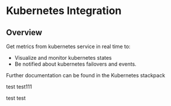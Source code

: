 # Kubernetes Integration

## Overview

Get metrics from kubernetes service in real time to:

* Visualize and monitor kubernetes states
* Be notified about kubernetes failovers and events.

Further documentation can be found in the Kubernetes stackpack


test test111

test
test
